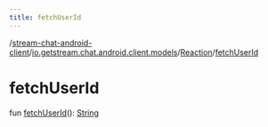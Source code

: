 ```yaml
---
title: fetchUserId
---
```

/[stream-chat-android-client](../../index.md)/[io.getstream.chat.android.client.models](../index.md)/[Reaction](index.md)/[fetchUserId](fetchUserId.md)  
  
  
  
# fetchUserId  
fun [fetchUserId](fetchUserId.md)(): [String](https://kotlinlang.org/api/latest/jvm/stdlib/kotlin/-string/index.html)
